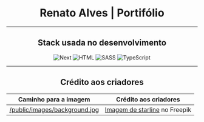 <div align="center">
  <h1>Renato Alves | Portifólio</h1>
  <hr />

  <h2>Stack usada no desenvolvimento</h2>
  <div>
    <img src="https://skillicons.dev/icons?i=next" title="Next" />
    <img src="https://skillicons.dev/icons?i=html" title="HTML" />
    <img src="https://skillicons.dev/icons?i=sass" title="SASS" />
    <img src="https://skillicons.dev/icons?i=ts" title="TypeScript" />
  </div>
  <hr/>

  <h2>Crédito aos criadores</h2>
  
  Caminho para a imagem | Crédito aos criadores
  --- | ---
  <a href='https://github.com/rena02to/portfolio/blob/main/public/images/background.jpg' target="_blank">/public/images/background.jpg</a> | <a href="https://br.freepik.com/vetores-gratis/fundo-digital-de-codigo-binario-de-estilo-de-matriz-com-numeros-caindo_8289995.htm#&position=1&from_view=user&uuid=c1bf85f7-b02f-4b7b-aee8-e671caa8e387" target="_blank">Imagem de starline</a> no Freepik
</div>
